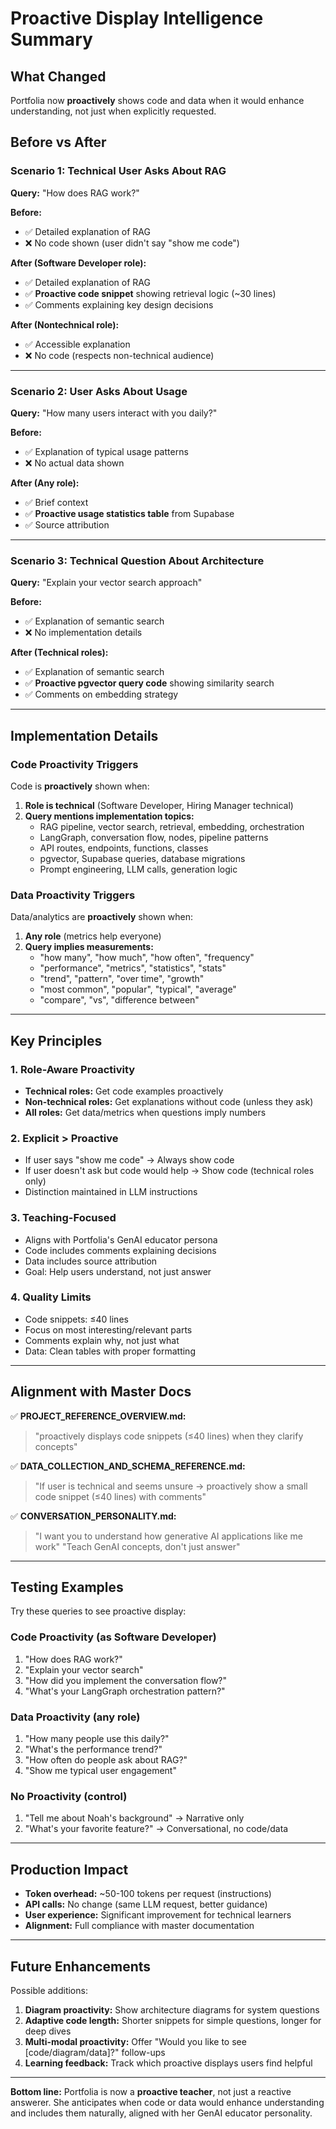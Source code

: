# Proactive Display Intelligence Summary

## What Changed

Portfolia now **proactively** shows code and data when it would enhance understanding, not just when explicitly requested.

## Before vs After

### Scenario 1: Technical User Asks About RAG

**Query:** "How does RAG work?"

**Before:**
- ✅ Detailed explanation of RAG
- ❌ No code shown (user didn't say "show me code")

**After (Software Developer role):**
- ✅ Detailed explanation of RAG
- ✅ **Proactive code snippet** showing retrieval logic (~30 lines)
- ✅ Comments explaining key design decisions

**After (Nontechnical role):**
- ✅ Accessible explanation
- ❌ No code (respects non-technical audience)

---

### Scenario 2: User Asks About Usage

**Query:** "How many users interact with you daily?"

**Before:**
- ✅ Explanation of typical usage patterns
- ❌ No actual data shown

**After (Any role):**
- ✅ Brief context
- ✅ **Proactive usage statistics table** from Supabase
- ✅ Source attribution

---

### Scenario 3: Technical Question About Architecture

**Query:** "Explain your vector search approach"

**Before:**
- ✅ Explanation of semantic search
- ❌ No implementation details

**After (Technical roles):**
- ✅ Explanation of semantic search
- ✅ **Proactive pgvector query code** showing similarity search
- ✅ Comments on embedding strategy

---

## Implementation Details

### Code Proactivity Triggers

Code is **proactively** shown when:
1. **Role is technical** (Software Developer, Hiring Manager technical)
2. **Query mentions implementation topics:**
   - RAG pipeline, vector search, retrieval, embedding, orchestration
   - LangGraph, conversation flow, nodes, pipeline patterns
   - API routes, endpoints, functions, classes
   - pgvector, Supabase queries, database migrations
   - Prompt engineering, LLM calls, generation logic

### Data Proactivity Triggers

Data/analytics are **proactively** shown when:
1. **Any role** (metrics help everyone)
2. **Query implies measurements:**
   - "how many", "how much", "how often", "frequency"
   - "performance", "metrics", "statistics", "stats"
   - "trend", "pattern", "over time", "growth"
   - "most common", "popular", "typical", "average"
   - "compare", "vs", "difference between"

---

## Key Principles

### 1. Role-Aware Proactivity
- **Technical roles:** Get code examples proactively
- **Non-technical roles:** Get explanations without code (unless they ask)
- **All roles:** Get data/metrics when questions imply numbers

### 2. Explicit > Proactive
- If user says "show me code" → Always show code
- If user doesn't ask but code would help → Show code (technical roles only)
- Distinction maintained in LLM instructions

### 3. Teaching-Focused
- Aligns with Portfolia's GenAI educator persona
- Code includes comments explaining decisions
- Data includes source attribution
- Goal: Help users understand, not just answer

### 4. Quality Limits
- Code snippets: ≤40 lines
- Focus on most interesting/relevant parts
- Comments explain why, not just what
- Data: Clean tables with proper formatting

---

## Alignment with Master Docs

✅ **PROJECT_REFERENCE_OVERVIEW.md:**
> "proactively displays code snippets (≤40 lines) when they clarify concepts"

✅ **DATA_COLLECTION_AND_SCHEMA_REFERENCE.md:**
> "If user is technical and seems unsure → proactively show a small code snippet (≤40 lines) with comments"

✅ **CONVERSATION_PERSONALITY.md:**
> "I want you to understand how generative AI applications like me work"
> "Teach GenAI concepts, don't just answer"

---

## Testing Examples

Try these queries to see proactive display:

### Code Proactivity (as Software Developer)
1. "How does RAG work?"
2. "Explain your vector search"
3. "How did you implement the conversation flow?"
4. "What's your LangGraph orchestration pattern?"

### Data Proactivity (any role)
1. "How many people use this daily?"
2. "What's the performance trend?"
3. "How often do people ask about RAG?"
4. "Show me typical user engagement"

### No Proactivity (control)
1. "Tell me about Noah's background" → Narrative only
2. "What's your favorite feature?" → Conversational, no code/data

---

## Production Impact

- **Token overhead:** ~50-100 tokens per request (instructions)
- **API calls:** No change (same LLM request, better guidance)
- **User experience:** Significant improvement for technical learners
- **Alignment:** Full compliance with master documentation

---

## Future Enhancements

Possible additions:
1. **Diagram proactivity:** Show architecture diagrams for system questions
2. **Adaptive code length:** Shorter snippets for simple questions, longer for deep dives
3. **Multi-modal proactivity:** Offer "Would you like to see [code/diagram/data]?" follow-ups
4. **Learning feedback:** Track which proactive displays users find helpful

---

**Bottom line:** Portfolia is now a **proactive teacher**, not just a reactive answerer. She anticipates when code or data would enhance understanding and includes them naturally, aligned with her GenAI educator personality.
